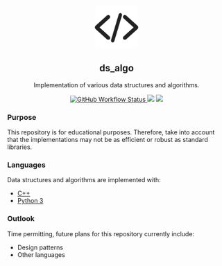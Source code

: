 <p align="center">
  <img src="https://github.com/mmore21/ds_algo/blob/master/images/icon.png" width="100" />
</p>

<h2 align="center">ds_algo</h2>
<p align="center">
  Implementation of various data structures and algorithms.
</p>
<p align="center">
  <a href="https://github.com/mmore21/ds_algo/actions?query=workflow%3A%22C%2B%2B+CI%22">
    <img alt="GitHub Workflow Status" src="https://img.shields.io/github/workflow/status/mmore21/ds_algo/C++ CI">
  </a>
  <img src="https://img.shields.io/github/repo-size/mmore21/ds_algo" />
  <a href="https://github.com/mmore21/ds_algo/commits/master">
    <img src="https://img.shields.io/github/last-commit/mmore21/ds_algo">
  </a>
</p>

### Purpose

This repository is for educational purposes. Therefore, take into account that the implementations may not be as efficient or robust as standard libraries.

### Languages

Data structures and algorithms are implemented with:
* [C++](https://github.com/mmore21/ds_algo/tree/master/cpp/src)
* [Python 3](https://github.com/mmore21/ds_algo/tree/master/python/lib)

### Outlook

Time permitting, future plans for this repository currently include:
* Design patterns
* Other languages
